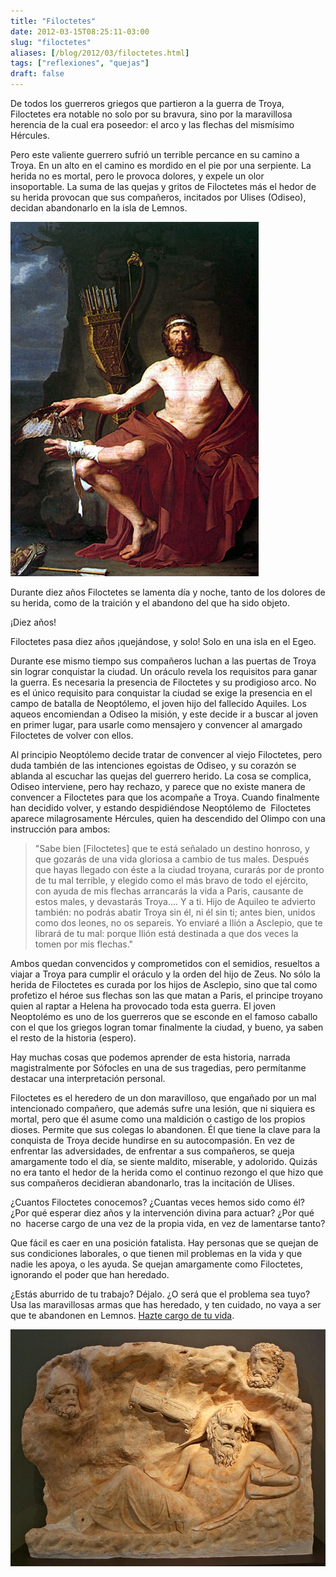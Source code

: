 ```yaml
---
title: "Filoctetes"
date: 2012-03-15T08:25:11-03:00
slug: "filoctetes"
aliases: [/blog/2012/03/filoctetes.html]
tags: ["reflexiones", "quejas"]
draft: false
---
```


De todos los guerreros griegos que partieron a la guerra de Troya,
Filoctetes era notable no solo por su bravura, sino por la maravillosa
herencia de la cual era poseedor: el arco y las flechas del mismísimo
Hércules.

Pero este valiente guerrero sufrió un terrible percance en su camino a
Troya. En un alto en el camino es mordido en el pie por una serpiente.
La herida no es mortal, pero le provoca dolores, y expele un olor
insoportable. La suma de las quejas y gritos de Filoctetes más el hedor
de su herida provocan que sus compañeros, incitados por Ulises (Odiseo),
decidan abandonarlo en la isla de Lemnos.

![](Philoctetes.jpg)

Durante diez años Filoctetes se lamenta día y noche, tanto de los
dolores de su herida, como de la traición y el abandono del que ha sido
objeto.

¡Diez años!

Filoctetes pasa diez años ¡quejándose, y solo! Solo en una isla en el
Egeo.

Durante ese mismo tiempo sus compañeros luchan a las puertas de Troya
sin lograr conquistar la ciudad. Un oráculo revela los requisitos para
ganar la guerra. Es necesaria la presencia de Filoctetes y su prodigioso
arco. No es el único requisito para conquistar la ciudad se exige la
presencia en el campo de batalla de Neoptólemo, el joven hijo del
fallecido Aquiles. Los aqueos encomiendan a Odiseo la misión, y este
decide ir a buscar al joven en primer lugar, para usarle como mensajero
y convencer al amargado Filoctetes de volver con ellos.

Al principio Neoptólemo decide tratar de convencer al viejo Filoctetes,
pero duda también de las intenciones egoistas de Odiseo, y su corazón se
ablanda al escuchar las quejas del guerrero herido. La cosa se complica,
Odiseo interviene, pero hay rechazo, y parece que no existe manera de
convencer a Filoctetes para que los acompañe a Troya. Cuando finalmente
han decidido volver, y estando despidiéndose Neoptólemo de  Filoctetes
aparece milagrosamente Hércules, quien ha descendido del Olimpo con una
instrucción para ambos:

> "Sabe bien [Filoctetes] que te está señalado un destino honroso, y
> que gozarás de una vida gloriosa a cambio de tus males. Después que
> hayas llegado con éste a la ciudad troyana, curarás por de pronto de
> tu mal terrible, y elegido como el más bravo de todo el ejército, con
> ayuda de mis flechas arrancarás la vida a Paris, causante de estos
> males, y devastarás Troya\.... Y a ti. Hijo de Aquileo te advierto
> también: no podrás abatir Troya sin él, ni él sin ti; antes bien,
> unidos como dos leones, no os separeis. Yo enviaré a Ilión a Asclepio,
> que te librará de tu mal: porque Ilión está destinada a que dos veces
> la tomen por mis flechas."

Ambos quedan convencidos y comprometidos con el semidios, resueltos a
viajar a Troya para cumplir el oráculo y la orden del hijo de Zeus. No
sólo la herida de Filoctetes es curada por los hijos de Asclepio, sino
que tal como profetizo el héroe sus flechas son las que matan a Paris,
el principe troyano quien al raptar a Helena ha provocado toda esta
guerra. El joven Neoptolémo es uno de los guerreros que se esconde en el
famoso caballo con el que los griegos logran tomar finalmente la ciudad,
y bueno, ya saben el resto de la historia (espero).

Hay muchas cosas que podemos aprender de esta historia, narrada
magistralmente por Sófocles en una de sus tragedias, pero permítanme
destacar una interpretación personal.

Filoctetes es el heredero de un don maravilloso, que engañado por un mal
intencionado compañero, que además sufre una lesión, que ni siquiera es
mortal, pero que él asume como una maldición o castigo de los propios
dioses. Permite que sus colegas lo abandonen. Él que tiene la clave para
la conquista de Troya decide hundirse en su autocompasión. En vez de
enfrentar las adversidades, de enfrentar a sus compañeros, se queja
amargamente todo el día, se siente maldito, miserable, y adolorido.
Quizás no era tanto el hedor de la herida como el continuo rezongo el
que hizo que sus compañeros decidieran abandonarlo, tras la incitación
de Ulises.

¿Cuantos Filoctetes conocemos? ¿Cuantas veces hemos sido como él? ¿Por
qué esperar diez años y la intervención divina para actuar? ¿Por qué no
 hacerse cargo de una vez de la propia vida, en vez de lamentarse tanto?

Que fácil es caer en una posición fatalista. Hay personas que se quejan
de sus condiciones laborales, o que tienen mil problemas en la vida y
que nadie les apoya, o les ayuda. Se quejan amargamente como Filoctetes,
ignorando el poder que han heredado.

¿Estás aburrido de tu trabajo? Déjalo. ¿O será que el problema sea tuyo?
Usa las maravillosas armas que has heredado, y ten cuidado, no vaya a
ser que te abandonen en Lemnos. [Hazte cargo de tu vida](/blog/2009/03/nada.html).

![](798px-Brauron_-_Marble_slab_with_the_Recall_of_Philoctetes.jpg)
